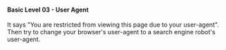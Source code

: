 #### Basic Level 03 - User Agent

It says "You are restricted from viewing this page due to your user-agent".
Then try to change your browser's user-agent to a search engine robot's user-agent.
